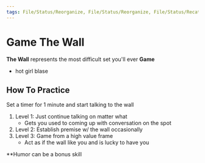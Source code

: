 ```yaml
---
tags: File/Status/Reorganize, File/Status/Reorganize, File/Status/Recategorize, File/Status/Summarize, File/Status/Structuralize
---
```


# Game The Wall


**The Wall** represents the most difficult set you'll ever **Game**
- hot girl blase



## How To Practice
 Set a timer for 1 minute and start talking to the wall
1. Level 1: Just continue talking on matter what
	- Gets you used to coming up with conversation on the spot
2. Level 2: Establish premise w/ the wall occasionally
3. Level 3: Game from a high value frame
	- Act as if the wall like you and is lucky to have you

**Humor can be a bonus skill



